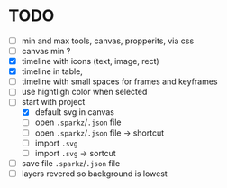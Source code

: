 # TODO

- [ ] min and max tools, canvas, propperits, via css
- [ ] canvas min ?
- [x] timeline with icons (text, image, rect)
- [x] timeline in table,
- [ ] timeline with small spaces for frames and keyframes
- [ ] use hightligh color when selected
- [ ] start with project
  - [x] default svg in canvas
  - [ ] open `.sparkz`/`.json` file
  - [ ] open `.sparkz`/`.json` file -> shortcut
  - [ ] import `.svg`
  - [ ] import `.svg` -> sortcut
- [ ] save file `.sparkz`/`.json` file
- [ ] layers revered so background is lowest
